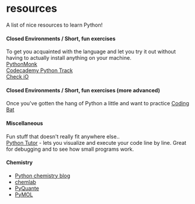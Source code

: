 resources
=========

A list of nice resources to learn Python!

#### Closed Environments / Short, fun exercises
To get you acquainted with the language and let you try it out without having to actually install anything on your machine.  
[PythonMonk](https://pythonmonk.com)  
[Codecademy Python Track](http://www.codecademy.com/tracks/python)  
[Check iO](http://www.checkio.org)  

#### Closed Environments / Short, fun exercises (more advanced)
Once you've gotten the hang of Python a little and want to practice
[Coding Bat](http://codingbat.com/python)  

#### Miscellaneous
Fun stuff that doesn't really fit anywhere else..  
[Python Tutor](http://pythontutor.com/visualize.html) - lets you visualize and execute your code line by line. Great for debugging and to see how small programs work.  

#### Chemistry

- [Python chemistry blog](http://pythonchem.blogspot.co.at/)
- [chemlab](http://chemlab.github.io/chemlab/)
- [PyQuante](http://pyquante.sourceforge.net/)
- [PyMOL](http://www.pymol.org/)
